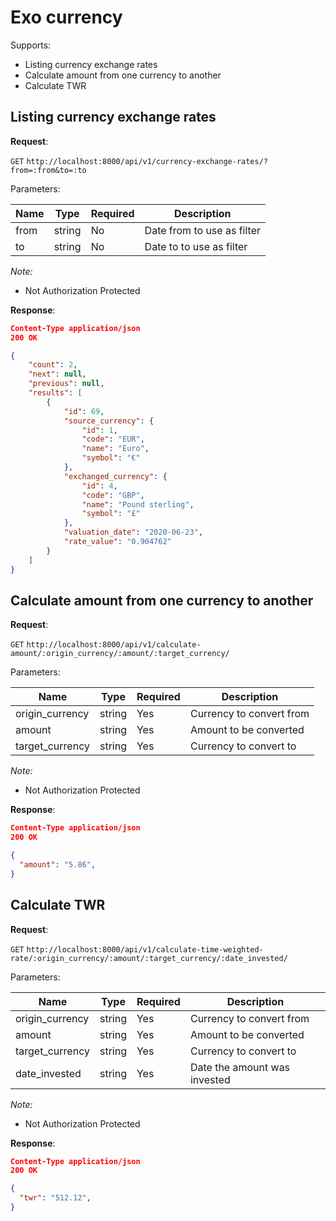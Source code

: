 # Exo currency
Supports:
- Listing currency exchange rates
- Calculate amount from one currency to another
- Calculate TWR

## Listing currency exchange rates

**Request**:

`GET` `http://localhost:8000/api/v1/currency-exchange-rates/?from=:from&to=:to`

Parameters:

Name      | Type   | Required | Description
----------|--------|----------|------------
from      | string | No       | Date from to use as filter
to        | string | No       | Date to to use as filter

*Note:*

- Not Authorization Protected

**Response**:

```json
Content-Type application/json
200 OK

{
    "count": 2,
    "next": null,
    "previous": null,
    "results": [
        {
            "id": 69,
            "source_currency": {
                "id": 1,
                "code": "EUR",
                "name": "Euro",
                "symbol": "€"
            },
            "exchanged_currency": {
                "id": 4,
                "code": "GBP",
                "name": "Pound sterling",
                "symbol": "£"
            },
            "valuation_date": "2020-06-23",
            "rate_value": "0.904762"
        }
    ]
}
```

## Calculate amount from one currency to another

**Request**:

`GET` `http://localhost:8000/api/v1/calculate-amount/:origin_currency/:amount/:target_currency/`

Parameters:

Name                 | Type   | Required | Description
---------------------|--------|----------|------------
origin_currency      | string | Yes      | Currency to convert from
amount               | string | Yes      | Amount to be converted
target_currency      | string | Yes      | Currency to convert to

*Note:*

- Not Authorization Protected

**Response**:

```json
Content-Type application/json
200 OK

{
  "amount": "5.86",
}
```

## Calculate TWR

**Request**:

`GET` `http://localhost:8000/api/v1/calculate-time-weighted-rate/:origin_currency/:amount/:target_currency/:date_invested/`

Parameters:

Name                 | Type   | Required | Description
---------------------|--------|----------|------------
origin_currency      | string | Yes      | Currency to convert from
amount               | string | Yes      | Amount to be converted
target_currency      | string | Yes      | Currency to convert to
date_invested        | string | Yes      | Date the amount was invested

*Note:*

- Not Authorization Protected

**Response**:

```json
Content-Type application/json
200 OK

{
  "twr": "512.12",
}
```